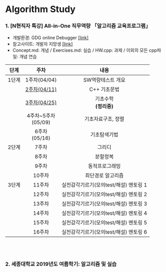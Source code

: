 # Algorithm Study


### 1. [N현직자 특강] All-in-One 직무역량 「알고리즘 교육프로그램」
* 개발환경: GDG online Debugger [[link]](http://www.onlinegdb.com/)
* 참고사이트: 개발자 지망생  [[link]](https://blockdmask.tistory.com/category/%3C%EA%B0%9C%EC%9D%B8%EA%B3%B5%EB%B6%80%3E)
* Concept.md: 개념 / Exercises.md: 실습 / HW.cpp: 과제 / 이외의 모든 cpp파일: 개념 연습  

|단계|주차|내용|
|:--:|:--:|:--:|
|1단계|1주차(04/04)|SW역량테스트 개요|
||[2주차(04/11)](https://github.com/kimkyeongnam/Algorithm/tree/master/%5BN%ED%98%84%EC%A7%81%EC%9E%90%20%ED%8A%B9%EA%B0%95%5D%20All-in-One%20%EC%A7%81%EB%AC%B4%EC%97%AD%EB%9F%89%20%E3%80%8C%EC%95%8C%EA%B3%A0%EB%A6%AC%EC%A6%98%20%EA%B5%90%EC%9C%A1%ED%94%84%EB%A1%9C%EA%B7%B8%EB%9E%A8%E3%80%8D/2%EC%A3%BC%EC%B0%A8(190411))|C++ 기초문법|
||[3주차(04/25)](https://github.com/kimkyeongnam/STUDY_Algorithm/tree/master/%5BN%ED%98%84%EC%A7%81%EC%9E%90%20%ED%8A%B9%EA%B0%95%5D%20All-in-One%20%EC%A7%81%EB%AC%B4%EC%97%AD%EB%9F%89%20%E3%80%8C%EC%95%8C%EA%B3%A0%EB%A6%AC%EC%A6%98%20%EA%B5%90%EC%9C%A1%ED%94%84%EB%A1%9C%EA%B7%B8%EB%9E%A8%E3%80%8D/3%EC%A3%BC%EC%B0%A8(190425))|기초수학<br>**(정리중)**|
||4주차~5주차<br>(05/09)|기초자료구조, 정렬|
||6주차<br>(05/16)|기초탐색기법|
|2단계|7주차|그리디|
||8주차|분할정복|
||9주차|동적프로그래밍|
||10주차|최단경로 알고리즘|
|3단계|11주차|실전감각기르기(모의test/해설) 멘토링 1|
||12주차|실전감각기르기(모의test/해설) 멘토링 2|
||13주차|실전감각기르기(모의test/해설) 멘토링 3|
||14주차|실전감각기르기(모의test/해설) 멘토링 4|
||15주차|실전감각기르기(모의test/해설) 멘토링 5|
||16주차|실전감각기르기(모의test/해설) 멘토링 6|

<br><br>

### 2. 세종대학교 2019년도 여름학기: 알고리즘 및 실습
